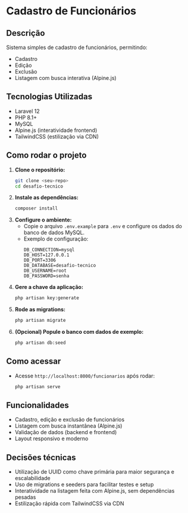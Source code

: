 # Cadastro de Funcionários

## Descrição

Sistema simples de cadastro de funcionários, permitindo:
- Cadastro
- Edição
- Exclusão
- Listagem com busca interativa (Alpine.js)

## Tecnologias Utilizadas
- Laravel 12
- PHP 8.1+
- MySQL
- Alpine.js (interatividade frontend)
- TailwindCSS (estilização via CDN)

## Como rodar o projeto

1. **Clone o repositório:**
   ```bash
   git clone <seu-repo>
   cd desafio-tecnico
   ```
2. **Instale as dependências:**
   ```bash
   composer install
   ```
3. **Configure o ambiente:**
   - Copie o arquivo `.env.example` para `.env` e configure os dados do banco de dados MySQL.
   - Exemplo de configuração:
     ```env
     DB_CONNECTION=mysql
     DB_HOST=127.0.0.1
     DB_PORT=3306
     DB_DATABASE=desafio-tecnico
     DB_USERNAME=root
     DB_PASSWORD=senha
     ```
4. **Gere a chave da aplicação:**
   ```bash
   php artisan key:generate
   ```
5. **Rode as migrations:**
   ```bash
   php artisan migrate
   ```
6. **(Opcional) Popule o banco com dados de exemplo:**
   ```bash
   php artisan db:seed
   ```

## Como acessar
- Acesse `http://localhost:8000/funcionarios` após rodar:
  ```bash
  php artisan serve
  ```

## Funcionalidades
- Cadastro, edição e exclusão de funcionários
- Listagem com busca instantânea (Alpine.js)
- Validação de dados (backend e frontend)
- Layout responsivo e moderno

## Decisões técnicas
- Utilização de UUID como chave primária para maior segurança e escalabilidade
- Uso de migrations e seeders para facilitar testes e setup
- Interatividade na listagem feita com Alpine.js, sem dependências pesadas
- Estilização rápida com TailwindCSS via CDN

